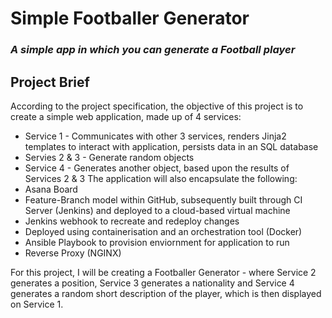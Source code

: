 # Simple Footballer Generator
### _A simple app in which you can generate a Football player_

## Project Brief
According to the project specification, the objective of this project is to create a simple web application, made up of 4 services:
* Service 1 - Communicates with other 3 services, renders Jinja2 templates to interact with application, persists data in an SQL database
* Servies 2 & 3 - Generate random objects
* Service 4 - Generates another object, based upon the results of Services 2 & 3
The application will also encapsulate the following:
* Asana Board
* Feature-Branch model within GitHub, subsequently built through CI Server (Jenkins) and deployed to a cloud-based virtual machine
* Jenkins webhook to recreate and redeploy changes
* Deployed using containerisation and an orchestration tool (Docker)
* Ansible Playbook to provision enviornment for application to run
* Reverse Proxy (NGINX) 

For this project, I will be creating a Footballer Generator - where Service 2 generates a position, Service 3 generates a nationality and Service 4 generates a random short description of the player, which is then displayed on Service 1.


